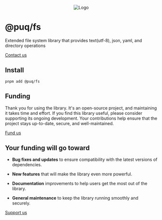 <p align="center"> <img src="https://beemood.github.io/libs/fs/assets/favicon.png" alt="Logo" /> </p>

# @puq/fs

Extended file system library that provides text(utf-8), json, yaml, and directory operations

[Contact us](mailto:robert.brightline+fs@gmail.com?subject=@puq/fs)

## Install

`pnpm add @puq/fs`

## Funding

Thank you for using the library. It's an open-source project, and maintaining it takes time and effort. If you find this library useful, please consider supporting its ongoing development. Your contributions help ensure that the project stays up-to-date, secure, and well-maintained.

[Fund us](https://cash.app/$puqlib)

## Your funding will go toward

- **Bug fixes and updates** to ensure compatibility with the latest versions of dependencies.

- **New features** that will make the library even more powerful.

- **Documentation** improvements to help users get the most out of the library.

- **General maintenance** to keep the library running smoothly and securely.

[Support us](https://cash.app/$puqlib)
